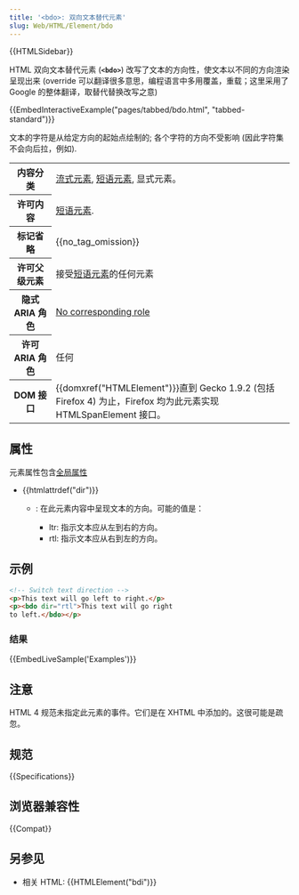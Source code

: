 ```yaml
---
title: '<bdo>: 双向文本替代元素'
slug: Web/HTML/Element/bdo
---
```


{{HTMLSidebar}}

HTML 双向文本替代元素 (**`<bdo>`**) 改写了文本的方向性，使文本以不同的方向渲染呈现出来 (override 可以翻译很多意思，编程语言中多用覆盖，重载；这里采用了 Google 的整体翻译，取替代替换改写之意)

{{EmbedInteractiveExample("pages/tabbed/bdo.html", "tabbed-standard")}}

文本的字符是从给定方向的起始点绘制的; 各个字符的方向不受影响 (因此字符集不会向后拉，例如).

<table class="properties">
 <tbody>
  <tr>
   <th scope="row">内容分类</th>
   <td><a href="/zh-CN/docs/Web/Guide/HTML/Content_categories">流式元素</a>, <a href="zh-CN/docs/Web/Guide/HTML/Content_categories">短语元素</a>, 显式元素。</td>
  </tr>
  <tr>
   <th scope="row">许可内容</th>
   <td><a href="/zh-CN/docs/Web/Guide/HTML/Content_categories">短语元素</a>.</td>
  </tr>
  <tr>
   <th scope="row">标记省略</th>
   <td>{{no_tag_omission}}</td>
  </tr>
  <tr>
   <th scope="row">许可父级元素</th>
   <td>接受<a href="/zh-CN/docs/Web/Guide/HTML/Content_categories">短语元素</a>的任何元素</td>
  </tr>
  <tr>
   <th scope="row">隐式 ARIA 角色</th>
   <td><a href="https://www.w3.org/TR/html-aria/#dfn-no-corresponding-role">No corresponding role</a></td>
  </tr>
  <tr>
   <th scope="row">许可 ARIA 角色</th>
   <td>任何</td>
  </tr>
  <tr>
   <th scope="row">DOM 接口</th>
   <td>{{domxref("HTMLElement")}}直到 Gecko 1.9.2 (包括 Firefox 4) 为止，Firefox 均为此元素实现 HTMLSpanElement 接口。</td>
  </tr>
 </tbody>
</table>

## 属性

元素属性包含[全局属性](/zh-CN/docs/Web/HTML/Global_attributes)

- {{htmlattrdef("dir")}}
  - : 在此元素内容中呈现文本的方向。可能的值是：

    - ltr: 指示文本应从左到右的方向。
    - rtl: 指示文本应从右到左的方向。

## 示例

```html
<!-- Switch text direction -->
<p>This text will go left to right.</p>
<p><bdo dir="rtl">This text will go right
to left.</bdo></p>
```

### 结果

{{EmbedLiveSample('Examples')}}

## 注意

HTML 4 规范未指定此元素的事件。它们是在 XHTML 中添加的。这很可能是疏忽。

## 规范

{{Specifications}}

## 浏览器兼容性

{{Compat}}

## 另参见

- 相关 HTML: {{HTMLElement("bdi")}}
